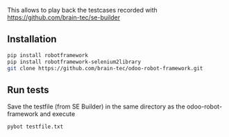 This allows to play back the testcases recorded with https://github.com/brain-tec/se-builder

## Installation

```bash
pip install robotframework
pip install robotframework-selenium2library
git clone https://github.com/brain-tec/odoo-robot-framework.git
```

## Run tests

Save the testfile (from SE Builder) in the same directory as the odoo-robot-framework and execute
```bash
pybot testfile.txt
```
